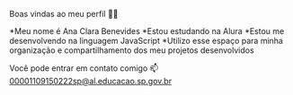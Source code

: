 Boas vindas ao meu perfil 💙💙

*Meu nome é Ana Clara Benevides
*Estou estudando na Alura
*Estou me desenvolvendo na linguagem JavaScript
*Utilizo esse espaço para minha organização e compartilhamento dos meu projetos desenvolvidos

Você pode entrar em contato comigo 📫
00001109150222sp@al.educacao.sp.gov.br
